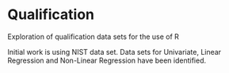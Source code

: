 # Qualification
Exploration of qualification data sets for the use of R

Initial work is using NIST data set. Data sets for Univariate,
Linear Regression and Non-Linear Regression have been identified.
